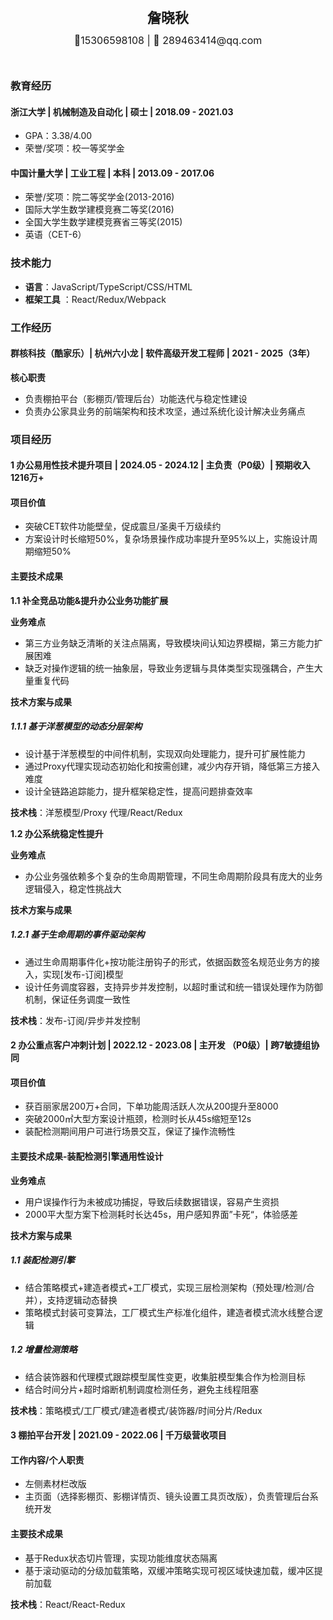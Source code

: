 <div style="display: flex; flex-direction: column; justify-content: center; align-items: center">
  <div style="font-size: 22px; margin: 10px 0px"><strong>詹晓秋</strong></div>
  <div style="font-size: 16px; margin: 2px 0px 27px 0">📱15306598108 | 📧 289463414@qq.com</div>
</div>

### 教育经历

#### 浙江大学 | 机械制造及自动化 | 硕士 | 2018.09 - 2021.03

- GPA：3.38/4.00
- 荣誉/奖项：校一等奖学金

#### 中国计量大学 | 工业工程 | 本科 | 2013.09 - 2017.06

- 荣誉/奖项：院二等奖学金(2013-2016)
- 国际大学生数学建模竞赛二等奖(2016)
- 全国大学生数学建模竞赛省三等奖(2015)
- 英语（CET-6）

### 技术能力

- **语言**：JavaScript/TypeScript/CSS/HTML
- **框架工具** ：React/Redux/Webpack

### 工作经历

#### 群核科技（酷家乐）| 杭州六小龙 | 软件高级开发工程师 | 2021 - 2025（3年）

**核心职责**

- 负责棚拍平台（影棚页/管理后台）功能迭代与稳定性建设
- 负责办公家具业务的前端架构和技术攻坚，通过系统化设计解决业务痛点

### 项目经历

#### 1 办公易用性技术提升项目 | 2024.05 - 2024.12 | 主负责（P0级）| 预期收入1216万+

#### 项目价值

- 突破CET软件功能壁垒，促成震旦/圣奥千万级续约
- 方案设计时长缩短50%，复杂场景操作成功率提升至95%以上，实施设计周期缩短50%

#### 主要技术成果

**1.1 补全竞品功能&提升办公业务功能扩展**

**业务难点**

- 第三方业务缺乏清晰的关注点隔离，导致模块间认知边界模糊，第三方能力扩展困难
- 缺乏对操作逻辑的统一抽象层，导致业务逻辑与具体类型实现强耦合，产生大量重复代码

**技术方案与成果**

##### 1.1.1 基于洋葱模型的动态分层架构

- 设计基于洋葱模型的中间件机制，实现双向处理能力，提升可扩展性能力
- 通过Proxy代理实现动态初始化和按需创建，减少内存开销，降低第三方接入难度
- 设计全链路追踪能力，提升框架稳定性，提高问题排查效率

**技术栈**：洋葱模型/Proxy 代理/React/Redux

**1.2 办公系统稳定性提升**

**业务难点**

- 办公业务强依赖多个复杂的生命周期管理，不同生命周期阶段具有庞大的业务逻辑侵入，稳定性挑战大

**技术方案与成果**

##### 1.2.1 基于生命周期的事件驱动架构

- 通过生命周期事件化+按功能注册钩子的形式，依据函数签名规范业务方的接入，实现[发布-订阅]模型
- 设计任务调度容器，支持异步并发控制，以超时重试和统一错误处理作为防御机制，保证任务调度一致性

**技术栈**：发布-订阅/异步并发控制

#### 2 办公重点客户冲刺计划 | 2022.12 - 2023.08 | 主开发 （P0级）| 跨7敏捷组协同

#### 项目价值

- 获百丽家居200万+合同，下单功能周活跃人次从200提升至8000
- 突破2000㎡大型方案设计瓶颈，检测时长从45s缩短至12s
- 装配检测期间用户可进行场景交互，保证了操作流畅性

#### 主要技术成果-装配检测引擎通用性设计

**业务难点**

- 用户误操作行为未被成功捕捉，导致后续数据错误，容易产生资损
- 2000平大型方案下检测耗时长达45s，用户感知界面”卡死“，体验感差

**技术方案与成果**

##### 1.1 装配检测引擎

- 结合策略模式+建造者模式+工厂模式，实现三层检测架构（预处理/检测/合并），支持逻辑动态替换
- 策略模式封装可变算法，工厂模式生产标准化组件，建造者模式流水线整合逻辑

##### 1.2 增量检测策略

- 结合装饰器和代理模式跟踪模型属性变更，收集脏模型集合作为检测目标
- 结合时间分片+超时熔断机制调度检测任务，避免主线程阻塞
  
**技术栈**：策略模式/工厂模式/建造者模式/装饰器/时间分片/Redux

#### 3 棚拍平台开发 | 2021.09 - 2022.06 | 千万级营收项目

#### 工作内容/个人职责

- 左侧素材栏改版
- 主页面（选择影棚页、影棚详情页、镜头设置工具页改版），负责管理后台系统开发

#### 主要技术成果

- 基于Redux状态切片管理，实现功能维度状态隔离
- 基于滚动驱动的分级加载策略，双缓冲策略实现可视区域快速加载，缓冲区提前加载

**技术栈**：React/React-Redux
